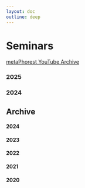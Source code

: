 ```yaml
---
layout: doc
outline: deep
---
```



# Seminars

[metaPhorest YouTube Archive](https://www.youtube.com/channel/UCQJQ3ni1ug5oWOnTqxEujzw)

### 2025

<Event
  header = "105th metaPhorest Seminar: Takahiro Tsukamoto & TBA"
  date = "January 10th, 2024 (Friday) 19:00 @Waseda TWIns"
/>

### 2024

<Event
  header = "104th metaPhorest Seminar: Aki Inomata + Ryota Matsunaga"
  date = "December 20th, 2024 (Friday) 19:00 @Waseda TWIns"
/>

<Event
  header = "103th metaPhorest Seminar: Hanna Saito & TBA"
  date = "December 13th, 2024 (Friday) 19:00 @Waseda TWIns"
/>

<Event
  header = "102th metaPhorest Seminar: Tomoya Ishibashi & Hajime Kanno"
  date = "December 6th, 2024 (Friday) 19:00 @Waseda TWIns"
/>

<Event
  header = "101th metaPhorest Seminar: Yukiko Shikata"
  date = "November 29th, 2024 (Friday) 19:00 @Waseda TWIns"
/>

<Event
  header = "100th metaPhorest Seminar: Mio Iizawa/Shiryu Kirie & Teruyoshi Furusawa"
  date = "November 22nd, 2024 (Friday) 19:00 @Waseda TWIns"
/>

<Event
  header = "99th metaPhorest Seminar: Kazutoshi Uemura & Yuri Nakahashi"
  date = "November 8th, 2024 (Friday) 19:00 @Waseda TWIns"
/>

<Event
  header = "98th metaPhorest Seminar: 'Weaving Memories with Ancient Intelligence' with Shiho Fukuhara & Awu Chen'"
  date = "October 25th, 2024 (Friday) 19:00 @Waseda TWIns & online"
  link = "/en/seminars/098"
  image = "/seminars/098/098_preview.jpg"
/>


## Archive

#### 2024

<Event
  header = "97th metaPhorest Seminar: BCL/Georg Tremmel & Mariko Sakuragi"
  date = "October 18th, 2024 (Friday) 19:00 (online)"
  link = "/en/seminars/097"
  image = "/seminars/097/097_preview_landscape.jpg"
/>

<Event
  header = "96th metaPhorest Seminar: Hiroki Matsumura & Kentaro Aki"
  date = "October 11th, 2024 (Friday) 19:00 @Waseda TWIns"
  link = "/en/seminars/096"
  image = "/seminars/096/096_preview.jpg"
/>

<Event
  header = "95th metaPhorest Seminar: Dr. Ionat Zurr"
  date = "September 23, 2024 (Monday) 16:30-18:30 @Waseda TWIns"
  title = "“Ectogenic Desires – from cultures to labour”"
  link = "/en/seminars/095"
  image = "/seminars/095/Ionat_Sept_2024_preview.jpg"
/>

#### 2023

#### 2022

#### 2021

#### 2020
